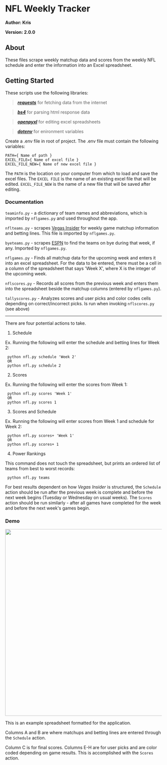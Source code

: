 # NFL Weekly Tracker

**Author: Kris**

**Version: 2.0.0**

## About

These files scrape weekly matchup data and scores from the weekly NFL schedule and enter the information into an Excel spreadsheet.

## Getting Started

These scripts use the following libraries:
> <a href="https://docs.python-requests.org/en/latest/user/install/#install">***requests***</a>
> for fetching data from the internet

> <a href="https://www.crummy.com/software/BeautifulSoup/bs4/doc/">***bs4***</a>
> for parsing html response data

> <a href="https://openpyxl.readthedocs.io/en/stable/">***openpyxl***</a>
> for editing excel spreadsheets


> <a href="https://pypi.org/project/python-dotenv/">***dotenv***</a>
> for enironment variables 


Create a .env file in root of project. The .env file must contain the following variables:
```
PATH={ Name of path }
EXCEL_FILE={ Name of excel file }
EXCEL_FILE_NEW={ Name of new excel file }
```

The `PATH` is the location on your computer from which to load and save the excel files. The `EXCEL FILE` is the name of an existing excel file that will be edited. `EXCEL_FILE_NEW` is the name of a new file that will be saved after editing.



### Documentation

`teaminfo.py` - a dictionary of team names and abbreviations, which is imported by `nflgames.py` and used throughout the app.

`nflteams.py` - scrapes <a href="http://www.vegasinsider.com/nfl/odds/las-vegas/">Vegas Insider</a> for weekly game matchup information and betting lines. This file is imported by `nflgames.py`.

`byeteams.py` - scrapes <a href="http://www.espn.com/nfl/schedule/">ESPN</a> to find the teams on bye during that week, if any. Imported by `nflgames.py`.

`nflgames.py` - Finds all matchup data for the upcoming week and enters it into an excel spreadsheet. For the data to be entered, there must be a cell in a column of the spreadsheet that says 'Week X', where X is the integer of the upcoming week.

`nflscores.py` - Records all scores from the previous week and enters them into the spreadsheet beside the matchup columns (entered by `nflgames.py`).

`tallyscores.py` - Analyzes scores and user picks and color codes cells depending on correct/incorrect picks. Is run when invoking `nflscores.py` (see above)


---

There are four potential actions to take.
1. Schedule

Ex. Running the following will enter the schedule and betting lines for Week 2:

     python nfl.py schedule 'Week 2'
     OR
     python nfl.py schedule 2

2. Scores

Ex. Running the following will enter the scores from Week 1:

     python nfl.py scores 'Week 1'
     OR
     python nfl.py scores 1

3. Scores and Schedule

Ex. Running the following will enter scores from Week 1 and schedule for Week 2:

     python nfl.py scores+ 'Week 1'
     OR
     python nfl.py scores+ 1

4. Power Rankings

This command does not touch the spreadsheet, but prints an ordered list of teams from best to worst records:

     python nfl.py teams


For best results dependent on how *Vegas Insider* is structured, the `Schedule` action should be run after the previous week is complete and before the next week begins (Tuesday or Wednesday on usual weeks). The `Scores` action should be run similarly - after all games have completed for the week and before the next week's games begin.


### Demo

<image src="assets/nfl-demo.png" width=600>

This is an example spreadsheet formatted for the application. 

Columns A and B are where matchups and betting lines are entered through the `Schedule` action. 

Column C is for final scores. Columns E-H are for user picks and are color coded depending on game results. This is accomplished with the `Scores` action.